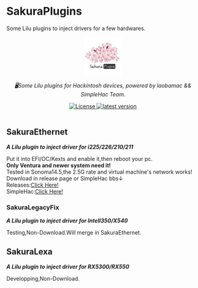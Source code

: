 # SakuraPlugins
Some Lilu plugins to inject drivers for a few hardwares.
<div align="center">
  <a href="https://github.com/laobamac"><img width="100px" alt="logo" src="https://github.com/laobamac/SakuraPlugins/raw/main/sakura.svg"/></a>
  <p><em>🖥Some Lilu plugins for Hackintosh devices, powered by laobamac && SimpleHac Team.</em></p>
<div>
  <a href="https://github.com/laobamac/SakuraPlugins/blob/main/LICENSE">
    <img src="https://img.shields.io/github/license/laobamac/SakuraPlugins" alt="License" />
  </a>
  <a href="https://github.com/laobamac/SakuraPlugins/releases">
    <img src="https://img.shields.io/github/release/laobamac/SakuraPlugins" alt="latest version" />
  </a>
</div>
</div>
<br>

## SakuraEthernet
<strong><p><em>A Lilu plugin to inject driver for i225/226/210/211</em></p></strong>

Put it into EFI/OC/Kexts and enable it,then reboot your pc.<br>
**Only Ventura and newer system need it!** <br>
Tested in Sonoma14.5,the 2.5G rate and virtual machine's network works!
Download in release page or SimpleHac bbs↓<br>
Releases:<a href="https://github.com/laobamac/SakuraPlugins/releases">Click Here!</a><br>
SimpleHac:<a href="https://www.simplehac.cn/forum.php?mod=viewthread&tid=42">Click Here!</a>

### SakuraLegacyFix
<strong><p><em>A Lilu plugin to inject driver for IntelI350/X540</em></p></strong>
Testing,Non-Download.Will merge in SakuraEthernet.

## SakuraLexa
<strong><p><em>A Lilu plugin to inject driver for RX5300/RX550</em></p></strong>
Developping,Non-Download.
